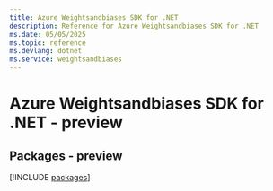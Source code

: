 ```yaml
---
title: Azure Weightsandbiases SDK for .NET
description: Reference for Azure Weightsandbiases SDK for .NET
ms.date: 05/05/2025
ms.topic: reference
ms.devlang: dotnet
ms.service: weightsandbiases
---
```

# Azure Weightsandbiases SDK for .NET - preview
## Packages - preview
[!INCLUDE [packages](weightsandbiases-index.md)]